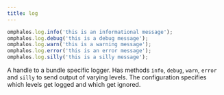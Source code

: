 ```yaml
---
title: log
---
```


```js
omphalos.log.info('this is an informational message');
omphalos.log.debug('this is a debug message');
omphalos.log.warn('this is a warning message');
omphalos.log.error('this is an error message');
omphalos.log.silly('this is a silly message');
```

A handle to a bundle specific logger. Has methods `info`, `debug`, `warn`,
`error` and `silly` to send output of varying levels. The configuration
specifies which levels get logged and which get ignored.
